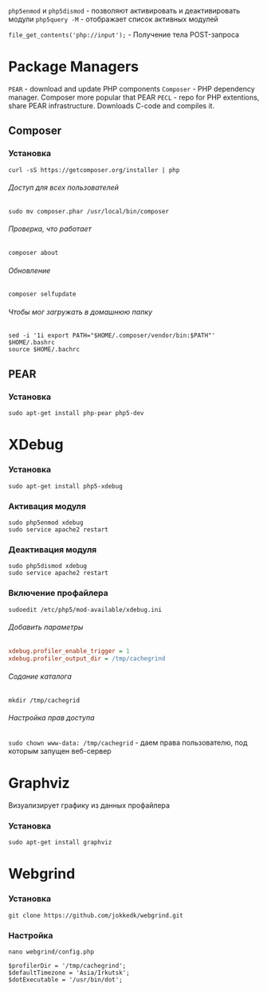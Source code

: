 `php5enmod` и `php5dismod` - позволяют активировать и деактивировать модули
`php5query -M` - отображает список активных модулей

`file_get_contents('php://input');` - Получение тела POST-запроса

Package Managers
==
`PEAR` - download and update PHP components
`Composer` - PHP dependency manager. Composer more popular that PEAR
`PECL` - repo for PHP extentions, share PEAR infrastructure. Downloads C-code and compiles it.

Composer
--

### Установка
`curl -sS https://getcomposer.org/installer | php`
###### Доступ для всех пользователей
`sudo mv composer.phar /usr/local/bin/composer`
###### Проверка, что работает
`composer about`
###### Обновление
`composer selfupdate`
###### Чтобы мог загружать в домашнюю папку
```
sed -i '1i export PATH="$HOME/.composer/vendor/bin:$PATH"' $HOME/.bashrc
source $HOME/.bachrc
```

PEAR
--
### Установка
`sudo apt-get install php-pear php5-dev`

XDebug
==
### Установка
`sudo apt-get install php5-xdebug`
### Активация модуля
```
sudo php5enmod xdebug
sudo service apache2 restart
```
### Деактивация модуля
```
sudo php5dismod xdebug
sudo service apache2 restart
```
### Включение профайлера
`sudoedit /etc/php5/mod-available/xdebug.ini`
###### Добавить параметры
```ini
xdebug.profiler_enable_trigger = 1
xdebug.profiler_output_dir = /tmp/cachegrind
```
###### Содание каталога
`mkdir /tmp/cachegrid`
###### Настройка прав доступа
`sudo chown www-data: /tmp/cachegrid` - даем права пользователю, под которым запущен веб-сервер

Graphviz
==
Визуализирует графику из данных профайлера
### Установка
`sudo apt-get install graphviz`

Webgrind
==
### Установка
`git clone https://github.com/jokkedk/webgrind.git`
### Настройка
`nano webgrind/config.php`
```
$profilerDir = '/tmp/cachegrind';
$defaultTimezone = 'Asia/Irkutsk';
$dotExecutable = '/usr/bin/dot';
```

